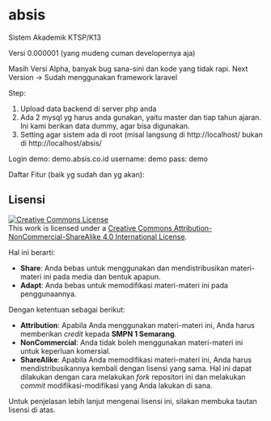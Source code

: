 # absis
Sistem Akademik KTSP/K13

Versi 0.000001 (yang mudeng cuman developernya aja)

Masih Versi Alpha, banyak bug sana-sini dan kode yang tidak rapi.
Next Version -> Sudah menggunakan framework laravel

Step: </br>
1. Upload data backend di server php anda </br>
2. Ada 2 mysql yg harus anda gunakan, yaitu master dan tiap tahun ajaran. Ini kami berikan data dummy, agar bisa digunakan. </br>
3. Setting agar sistem ada di root (misal langsung di http://localhost/ bukan di http://localhost/absis/ </br>

Login demo: demo.absis.co.id
username: demo
pass: demo

Daftar Fitur (baik yg sudah dan yg akan):

## Lisensi

<a rel="license" href="http://creativecommons.org/licenses/by-nc-sa/4.0/"><img alt="Creative Commons License" style="border-width:0" src="https://i.creativecommons.org/l/by-nc-sa/4.0/88x31.png" /></a><br />This work is licensed under a <a rel="license" href="http://creativecommons.org/licenses/by-nc-sa/4.0/">Creative Commons Attribution-NonCommercial-ShareAlike 4.0 International License</a>.

Hal ini berarti:

- **Share**: Anda bebas untuk menggunakan dan mendistribusikan materi-materi ini pada media dan bentuk apapun.
- **Adapt**: Anda bebas untuk memodifikasi materi-materi ini pada penggunaannya.

Dengan ketentuan sebagai berikut:

- **Attribution**: Apabila Anda menggunakan materi-materi ini, Anda harus memberikan *credit* kepada **SMPN 1 Semarang**.
- **NonCommercial**: Anda tidak boleh menggunakan materi-materi ini untuk keperluan komersial.
- **ShareAlike**: Apabila Anda memodifikasi materi-materi ini, Anda harus mendistribusikannya kembali dengan lisensi yang sama. Hal ini dapat dilakukan dengan cara melakukan *fork* repositori ini dan melakukan *commit* modifikasi-modifikasi yang Anda lakukan di sana.

Untuk penjelasan lebih lanjut mengenai lisensi ini, silakan membuka tautan lisensi di atas.

